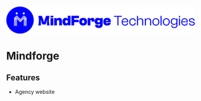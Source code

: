![mindforge logo](https://github.com/davidmicah123/mindforge/blob/main/src/Assets/Logos/Logo%20png01.png)
# Mindforge
## Features
  - Agency website
